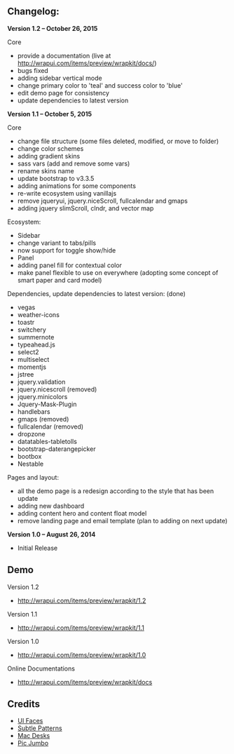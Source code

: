 ## Changelog: ##

**Version 1.2 – October 26, 2015**

Core
 - provide a documentation (live at http://wrapui.com/items/preview/wrapkit/docs/)
 - bugs fixed
 - adding sidebar vertical mode
 - change primary color to 'teal' and success color to 'blue'
 - edit demo page for consistency
 - update dependencies to latest version


**Version 1.1 – October 5, 2015**

Core
 - change file structure (some files deleted, modified, or move to folder)
 - change color schemes
 - adding gradient skins
 - sass vars (add and remove some vars)
 - rename skins name
 - update bootstrap to v3.3.5
 - adding animations for some components
 - re-write ecosystem using vanillajs
 - remove jqueryui, jquery.niceScroll, fullcalendar and gmaps
 - adding jquery slimScroll, clndr, and vector map

Ecosystem:
 - Sidebar
  - change variant to tabs/pills
  - now support for toggle show/hide
  - Panel
  - adding panel fill for contextual color
  - make panel flexible to use on everywhere (adopting some concept of smart paper and card model)

Dependencies, update dependencies to latest version: (done)
 - vegas
 - weather-icons
 - toastr
 - switchery
 - summernote
 - typeahead.js
 - select2
 - multiselect
 - momentjs
 - jstree
 - jquery.validation
 - jquery.nicescroll (removed)
 - jquery.minicolors
 - Jquery-Mask-Plugin
 - handlebars
 - gmaps (removed)
 - fullcalendar (removed)
 - dropzone
 - datatables-tabletolls
 - bootstrap-daterangepicker
 - bootbox
 - Nestable

Pages and layout:
  - all the demo page is a redesign according to the style that has been update
  - adding new dashboard
  - adding content hero and content float model
  - remove landing page and email template (plan to adding on next update)


**Version 1.0 – August 26, 2014**
 - Initial Release


## Demo ##

Version 1.2
 - http://wrapui.com/items/preview/wrapkit/1.2

Version 1.1
 - http://wrapui.com/items/preview/wrapkit/1.1

Version 1.0
 - http://wrapui.com/items/preview/wrapkit/1.0

Online Documentations
 - http://wrapui.com/items/preview/wrapkit/docs


## Credits ##
 - [UI Faces](http://uifaces.com/)
 - [Subtle Patterns](http://subtlepatterns.com/)
 - [Mac Desks](http://macdesks.com/)
 - [Pic Jumbo](http://picjumbo.com/)